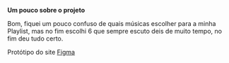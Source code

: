 **Um pouco sobre o projeto**

Bom, fiquei um pouco confuso de quais músicas escolher para a minha Playlist, mas no fim escolhi 6 que sempre escuto deis de muito tempo, no fim deu tudo certo.

Protótipo do site [Figma](https://www.figma.com/file/JNw5PmDOCbRJ3MHB51mciA/O-que-você-ouve%2C-na-verdade-é-que-o-você-é.?node-id=0%3A1)
